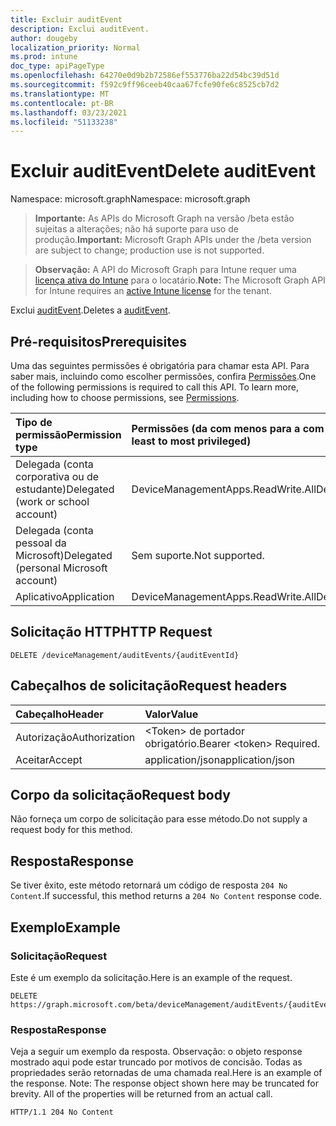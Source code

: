 ```yaml
---
title: Excluir auditEvent
description: Exclui auditEvent.
author: dougeby
localization_priority: Normal
ms.prod: intune
doc_type: apiPageType
ms.openlocfilehash: 64270e0d9b2b72586ef553776ba22d54bc39d51d
ms.sourcegitcommit: f592c9ff96ceeb40caa67fcfe90fe6c8525cb7d2
ms.translationtype: MT
ms.contentlocale: pt-BR
ms.lasthandoff: 03/23/2021
ms.locfileid: "51133238"
---
```

# <a name="delete-auditevent"></a><span data-ttu-id="5c7c5-103">Excluir auditEvent</span><span class="sxs-lookup"><span data-stu-id="5c7c5-103">Delete auditEvent</span></span>

<span data-ttu-id="5c7c5-104">Namespace: microsoft.graph</span><span class="sxs-lookup"><span data-stu-id="5c7c5-104">Namespace: microsoft.graph</span></span>

> <span data-ttu-id="5c7c5-105">**Importante:** As APIs do Microsoft Graph na versão /beta estão sujeitas a alterações; não há suporte para uso de produção.</span><span class="sxs-lookup"><span data-stu-id="5c7c5-105">**Important:** Microsoft Graph APIs under the /beta version are subject to change; production use is not supported.</span></span>

> <span data-ttu-id="5c7c5-106">**Observação:** A API do Microsoft Graph para Intune requer uma [licença ativa do Intune](https://go.microsoft.com/fwlink/?linkid=839381) para o locatário.</span><span class="sxs-lookup"><span data-stu-id="5c7c5-106">**Note:** The Microsoft Graph API for Intune requires an [active Intune license](https://go.microsoft.com/fwlink/?linkid=839381) for the tenant.</span></span>

<span data-ttu-id="5c7c5-107">Exclui [auditEvent](../resources/intune-auditing-auditevent.md).</span><span class="sxs-lookup"><span data-stu-id="5c7c5-107">Deletes a [auditEvent](../resources/intune-auditing-auditevent.md).</span></span>

## <a name="prerequisites"></a><span data-ttu-id="5c7c5-108">Pré-requisitos</span><span class="sxs-lookup"><span data-stu-id="5c7c5-108">Prerequisites</span></span>
<span data-ttu-id="5c7c5-p101">Uma das seguintes permissões é obrigatória para chamar esta API. Para saber mais, incluindo como escolher permissões, confira [Permissões](/graph/permissions-reference).</span><span class="sxs-lookup"><span data-stu-id="5c7c5-p101">One of the following permissions is required to call this API. To learn more, including how to choose permissions, see [Permissions](/graph/permissions-reference).</span></span>

|<span data-ttu-id="5c7c5-111">Tipo de permissão</span><span class="sxs-lookup"><span data-stu-id="5c7c5-111">Permission type</span></span>|<span data-ttu-id="5c7c5-112">Permissões (da com menos para a com mais privilégios)</span><span class="sxs-lookup"><span data-stu-id="5c7c5-112">Permissions (from least to most privileged)</span></span>|
|:---|:---|
|<span data-ttu-id="5c7c5-113">Delegada (conta corporativa ou de estudante)</span><span class="sxs-lookup"><span data-stu-id="5c7c5-113">Delegated (work or school account)</span></span>|<span data-ttu-id="5c7c5-114">DeviceManagementApps.ReadWrite.All</span><span class="sxs-lookup"><span data-stu-id="5c7c5-114">DeviceManagementApps.ReadWrite.All</span></span>|
|<span data-ttu-id="5c7c5-115">Delegada (conta pessoal da Microsoft)</span><span class="sxs-lookup"><span data-stu-id="5c7c5-115">Delegated (personal Microsoft account)</span></span>|<span data-ttu-id="5c7c5-116">Sem suporte.</span><span class="sxs-lookup"><span data-stu-id="5c7c5-116">Not supported.</span></span>|
|<span data-ttu-id="5c7c5-117">Aplicativo</span><span class="sxs-lookup"><span data-stu-id="5c7c5-117">Application</span></span>|<span data-ttu-id="5c7c5-118">DeviceManagementApps.ReadWrite.All</span><span class="sxs-lookup"><span data-stu-id="5c7c5-118">DeviceManagementApps.ReadWrite.All</span></span>|

## <a name="http-request"></a><span data-ttu-id="5c7c5-119">Solicitação HTTP</span><span class="sxs-lookup"><span data-stu-id="5c7c5-119">HTTP Request</span></span>
<!-- {
  "blockType": "ignored"
}
-->
``` http
DELETE /deviceManagement/auditEvents/{auditEventId}
```

## <a name="request-headers"></a><span data-ttu-id="5c7c5-120">Cabeçalhos de solicitação</span><span class="sxs-lookup"><span data-stu-id="5c7c5-120">Request headers</span></span>
|<span data-ttu-id="5c7c5-121">Cabeçalho</span><span class="sxs-lookup"><span data-stu-id="5c7c5-121">Header</span></span>|<span data-ttu-id="5c7c5-122">Valor</span><span class="sxs-lookup"><span data-stu-id="5c7c5-122">Value</span></span>|
|:---|:---|
|<span data-ttu-id="5c7c5-123">Autorização</span><span class="sxs-lookup"><span data-stu-id="5c7c5-123">Authorization</span></span>|<span data-ttu-id="5c7c5-124">&lt;Token&gt; de portador obrigatório.</span><span class="sxs-lookup"><span data-stu-id="5c7c5-124">Bearer &lt;token&gt; Required.</span></span>|
|<span data-ttu-id="5c7c5-125">Aceitar</span><span class="sxs-lookup"><span data-stu-id="5c7c5-125">Accept</span></span>|<span data-ttu-id="5c7c5-126">application/json</span><span class="sxs-lookup"><span data-stu-id="5c7c5-126">application/json</span></span>|

## <a name="request-body"></a><span data-ttu-id="5c7c5-127">Corpo da solicitação</span><span class="sxs-lookup"><span data-stu-id="5c7c5-127">Request body</span></span>
<span data-ttu-id="5c7c5-128">Não forneça um corpo de solicitação para esse método.</span><span class="sxs-lookup"><span data-stu-id="5c7c5-128">Do not supply a request body for this method.</span></span>

## <a name="response"></a><span data-ttu-id="5c7c5-129">Resposta</span><span class="sxs-lookup"><span data-stu-id="5c7c5-129">Response</span></span>
<span data-ttu-id="5c7c5-130">Se tiver êxito, este método retornará um código de resposta `204 No Content`.</span><span class="sxs-lookup"><span data-stu-id="5c7c5-130">If successful, this method returns a `204 No Content` response code.</span></span>

## <a name="example"></a><span data-ttu-id="5c7c5-131">Exemplo</span><span class="sxs-lookup"><span data-stu-id="5c7c5-131">Example</span></span>

### <a name="request"></a><span data-ttu-id="5c7c5-132">Solicitação</span><span class="sxs-lookup"><span data-stu-id="5c7c5-132">Request</span></span>
<span data-ttu-id="5c7c5-133">Este é um exemplo da solicitação.</span><span class="sxs-lookup"><span data-stu-id="5c7c5-133">Here is an example of the request.</span></span>
``` http
DELETE https://graph.microsoft.com/beta/deviceManagement/auditEvents/{auditEventId}
```

### <a name="response"></a><span data-ttu-id="5c7c5-134">Resposta</span><span class="sxs-lookup"><span data-stu-id="5c7c5-134">Response</span></span>
<span data-ttu-id="5c7c5-p102">Veja a seguir um exemplo da resposta. Observação: o objeto response mostrado aqui pode estar truncado por motivos de concisão. Todas as propriedades serão retornadas de uma chamada real.</span><span class="sxs-lookup"><span data-stu-id="5c7c5-p102">Here is an example of the response. Note: The response object shown here may be truncated for brevity. All of the properties will be returned from an actual call.</span></span>
``` http
HTTP/1.1 204 No Content
```




